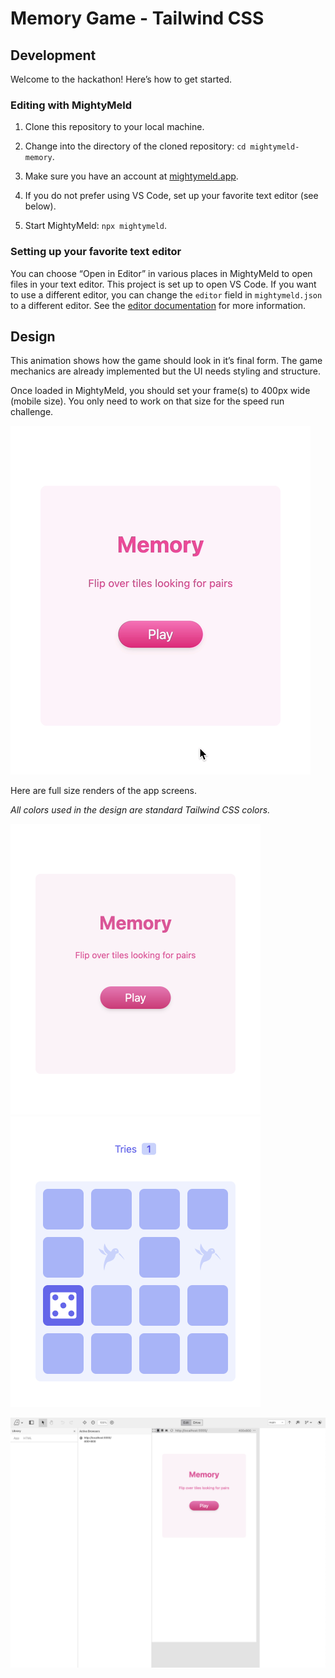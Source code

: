 # Memory Game - Tailwind CSS

## Development

Welcome to the hackathon! Here’s how to get started.

### Editing with MightyMeld

1. Clone this repository to your local machine.

2. Change into the directory of the cloned repository: `cd mightymeld-memory`.

3. Make sure you have an account at [mightymeld.app](https://mightymeld.app).

4. If you do not prefer using VS Code, set up your favorite text editor (see below).

5. Start MightyMeld: `npx mightymeld`.

### Setting up your favorite text editor

You can choose “Open in Editor” in various places in MightyMeld to open files in your text editor. This project is set up to open VS Code. If you want to use a different editor, you can change the `editor` field in `mightymeld.json` to a different editor. See the [editor documentation](https://docs.mightymeld.com/docs/setup/reference/configuration#editor) for more information.

## Design

This animation shows how the game should look in it’s final form. The game mechanics are already implemented but the UI needs styling and structure.

Once loaded in MightyMeld, you should set your frame(s) to 400px wide (mobile size). You only need to work on that size for the speed run challenge.

![Animation of completed game](docs/solution.gif)

Here are full size renders of the app screens.

_All colors used in the design are standard Tailwind CSS colors._

<kbd>
	<img src="docs/start.png" width="400" height="465" />
</kbd>

<kbd>
	<img src="docs/play.png" width="400" height="465" />
</kbd>

![App inside MightyMeld studio](docs/mightymeld.png)
